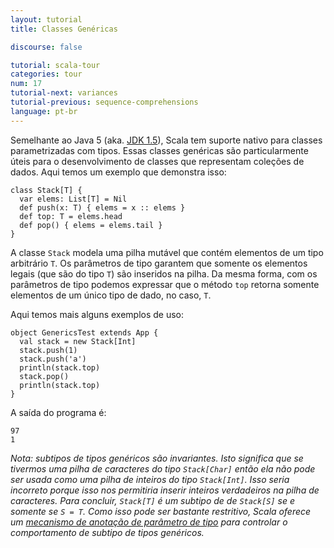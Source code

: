 ```yaml
---
layout: tutorial
title: Classes Genéricas

discourse: false

tutorial: scala-tour
categories: tour
num: 17
tutorial-next: variances
tutorial-previous: sequence-comprehensions
language: pt-br
---
```


Semelhante ao Java 5 (aka. [JDK 1.5](http://java.sun.com/j2se/1.5/)), Scala tem suporte nativo para classes parametrizadas com tipos. Essas classes genéricas são particularmente úteis para o desenvolvimento de classes que representam coleções de dados.
Aqui temos um exemplo que demonstra isso:

```tut
class Stack[T] {
  var elems: List[T] = Nil
  def push(x: T) { elems = x :: elems }
  def top: T = elems.head
  def pop() { elems = elems.tail }
}
```

A classe `Stack` modela uma pilha mutável que contém elementos de um tipo arbitrário `T`. Os parâmetros de tipo garantem que somente os elementos legais (que são do tipo `T`) são inseridos na pilha. Da mesma forma, com os parâmetros de tipo podemos expressar que o método `top` retorna somente elementos de um único tipo de dado, no caso, `T`.

Aqui temos mais alguns exemplos de uso:

```tut
object GenericsTest extends App {
  val stack = new Stack[Int]
  stack.push(1)
  stack.push('a')
  println(stack.top)
  stack.pop()
  println(stack.top)
}
```

A saída do programa é:

```
97
1
```
_Nota: subtipos de tipos genéricos são *invariantes*. Isto significa que se tivermos uma pilha de caracteres do tipo `Stack[Char]` então ela não pode ser usada como uma pilha de inteiros do tipo `Stack[Int]`. Isso seria incorreto porque isso nos permitiria inserir inteiros verdadeiros na pilha de caracteres. Para concluir, `Stack[T]` é um subtipo de de `Stack[S]` se e somente se `S = T`. Como isso pode ser bastante restritivo, Scala oferece um [mecanismo de anotação de parâmetro de tipo](variances.html) para controlar o comportamento de subtipo de tipos genéricos._